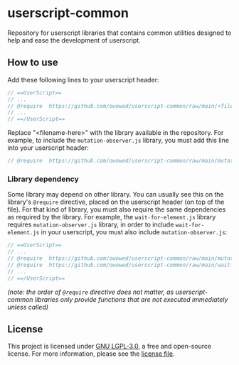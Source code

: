 # userscript-common
Repository for userscript libraries that contains common utilities designed to help and ease the development of userscript.

## How to use
Add these following lines to your userscript header:
```javascript
// ==UserScript==
// ...
// @require  https://github.com/owowed/userscript-common/raw/main/<filename-here>.js
// ...
// ==/UserScript==
```
Replace "\<filename-here>" with the library available in the repository. For example, to include the `mutation-observer.js` library, you must add this line into your userscript header:
```javascript
// @require  https://github.com/owowed/userscript-common/raw/main/mutation-observer.js
```
### Library dependency
Some library may depend on other library. You can usually see this on the library's `@require` directive, placed on the userscript header (on top of the file). For that kind of library, you must also require the same dependencies as required by the library. For example, the `wait-for-element.js` library requires `mutation-observer.js` library, in order to include `wait-for-element.js` in your userscript, you must also include `mutation-observer.js`:
```javascript
// ==UserScript==
// ...
// @require  https://github.com/owowed/userscript-common/raw/main/mutation-observer.js
// @require  https://github.com/owowed/userscript-common/raw/main/wait-for-element.js
// ...
// ==/UserScript==
```
*(note: the order of `@require` directive does not matter, as userscript-common libraries only provide functions that are not executed immediately unless called)*

## License
This project is licensed under [GNU LGPL-3.0](https://www.gnu.org/licenses/lgpl-3.0.en.html), a free and open-source license. For more information, please see the [license file](https://github.com/owowed/userscript-common/blob/3574a4c7a29e8600ddc899cfafd7a4f54674b81d/LICENSE.txt).